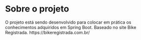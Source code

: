 <h1>Sobre o projeto </h1>

<p> O projeto está sendo desenvolvido para colocar em prática os conhecimentos adquiridos em Spring Boot. 
Baseado no site Bike Registrada. https://bikeregistrada.com.br/
</p>
